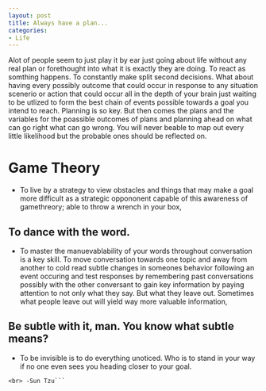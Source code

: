 ```yaml
---
layout: post
title: Always have a plan...
categories:
- Life
---
```


Alot of people seem to just play it by ear just going about life without any real plan or forethought into
what it is exactly they are doing. To react as somthing happens. To constantly make
split second decisions. What about having every possibly outcome that could occur in response to
any situation scenerio or action that could occur all in the depth of your brain just waiting
to be utlized to form the best chain of events possible towards a goal you intend to reach. Planning is so key.
But then comes the plans and the variables for the poassible outcomes of plans and planning ahead on what can go right what
can go wrong. You will never beable to map out every little likelihood but the probable ones should be reflected on.


# Game Theory
+ To live by a strategy to view obstacles and things that may make a goal more difficult as
a strategic oppononent capable of this awareness of gamethreory; able to throw a wrench in your box,

## To dance with the word.
+ To master the manuevablability of your words throughout conversation is a key skill. To move
conversation towards one topic and away from another to cold read subtle changes in someones behavior
following an event occuring and test responses by remembering past conversations possibly with the other conversant
to gain key information by paying attention to not only what they say. But what they leave out. Sometimes what people
leave out will yield way more valuable information,

## Be subtle with it, man. You know what subtle means?
+ To be invisible is to do everything unoticed. Who is to stand in your way if no one even sees you
heading closer to your goal.

```> Victorious warriors win first and then go to war, while defeated warriors go to war first and then seek to win.
<br> -Sun Tzu```

